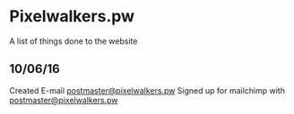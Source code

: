 # Pixelwalkers.pw
A list of things done to the website

10/06/16
------------
Created E-mail postmaster@pixelwalkers.pw
Signed up for mailchimp with postmaster@pixelwalkers.pw
